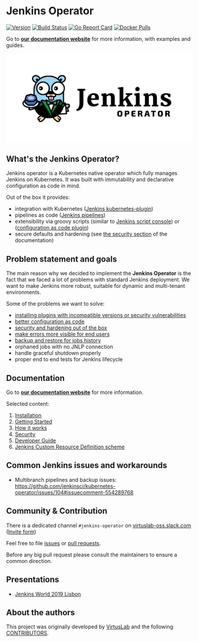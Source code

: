 # Jenkins Operator

[![Version](https://img.shields.io/badge/version-v0.3.2-brightgreen.svg)](https://github.com/jenkinsci/kubernetes-operator/releases/tag/v0.3.2)
[![Build Status](https://travis-ci.org/jenkinsci/kubernetes-operator.svg?branch=master)](https://travis-ci.org/jenkinsci/kubernetes-operator)
[![Go Report Card](https://goreportcard.com/badge/github.com/jenkinsci/kubernetes-operator "Go Report Card")](https://goreportcard.com/report/github.com/jenkinsci/kubernetes-operator)
[![Docker Pulls](https://img.shields.io/docker/pulls/virtuslab/jenkins-operator.svg)](https://hub.docker.com/r/virtuslab/jenkins-operator/tags)

Go to [**our documentation website**](https://jenkinsci.github.io/kubernetes-operator/) for more information, with examples and guides.

![logo](/assets/jenkins_gopher_wide.png)

## What's the Jenkins Operator?

Jenkins operator is a Kubernetes native operator which fully manages Jenkins on Kubernetes.
It was built with immutability and declarative configuration as code in mind.

Out of the box it provides:
- integration with Kubernetes ([Jenkins kubernetes-plugin](https://github.com/jenkinsci/kubernetes-plugin))
- pipelines as code ([Jenkins pipelines](https://jenkins.io/doc/book/pipeline/))
- extensibility via groovy scripts (similar to [Jenkins script console](https://wiki.jenkins.io/display/JENKINS/Jenkins+Script+Console)) or ([configuration as code plugin](https://github.com/jenkinsci/configuration-as-code-plugin))
- secure defaults and hardening (see [the security section](https://jenkinsci.github.io/kubernetes-operator/docs/security/) of the documentation)

## Problem statement and goals

The main reason why we decided to implement the **Jenkins Operator** is the fact that we faced a lot of problems with standard Jenkins deployment.
We want to make Jenkins more robust, suitable for dynamic and multi-tenant environments. 

Some of the problems we want to solve:
- [installing plugins with incompatible versions or security vulnerabilities](https://jenkinsci.github.io/kubernetes-operator/docs/getting-started/latest/customization/#install-plugins)
- [better configuration as code](https://jenkinsci.github.io/kubernetes-operator/docs/getting-started/latest/customization/)
- [security and hardening out of the box](https://jenkinsci.github.io/kubernetes-operator/docs/security/)
- [make errors more visible for end users](https://jenkinsci.github.io/kubernetes-operator/docs/getting-started/latest/diagnostics/)
- [backup and restore for jobs history](https://jenkinsci.github.io/kubernetes-operator/docs/getting-started/latest/configure-backup-and-restore/)
- orphaned jobs with no JNLP connection
- handle graceful shutdown properly
- proper end to end tests for Jenkins lifecycle

## Documentation

Go to [**our documentation website**](https://jenkinsci.github.io/kubernetes-operator/) for more information.

Selected content:
1. [Installation](https://jenkinsci.github.io/kubernetes-operator/docs/installation/)
2. [Getting Started](https://jenkinsci.github.io/kubernetes-operator/docs/getting-started/)
3. [How it works](https://jenkinsci.github.io/kubernetes-operator/docs/how-it-works/)
4. [Security](https://jenkinsci.github.io/kubernetes-operator/docs/security/)
5. [Developer Guide](https://jenkinsci.github.io/kubernetes-operator/docs/developer-guide/)
5. [Jenkins Custom Resource Definition scheme](https://jenkinsci.github.io/kubernetes-operator/docs/getting-started/latest/scheme/)

## Common Jenkins issues and workarounds

- Multibranch pipelines and backup issues: https://github.com/jenkinsci/kubernetes-operator/issues/104#issuecomment-554289768

## Community & Contribution

There is a dedicated channel `#jenkins-operator` on [virtuslab-oss.slack.com](https://virtuslab-oss.slack.com) ([Invite form](https://forms.gle/X3X8qA1XMirdBuEH7))

Feel free to file [issues](https://github.com/jenkinsci/kubernetes-operator/issues) or [pull requests](https://github.com/jenkinsci/kubernetes-operator/pulls).    

Before any big pull request please consult the maintainers to ensure a common direction.

## Presentations

- [Jenkins World 2019 Lisbon](assets/Jenkins_World_Lisbon_2019%20-Jenkins_Kubernetes_Operator.pdf)

## About the authors

This project was originally developed by [VirtusLab](https://virtuslab.com/) and the following [CONTRIBUTORS](https://github.com/jenkinsci/kubernetes-operator/graphs/contributors).
